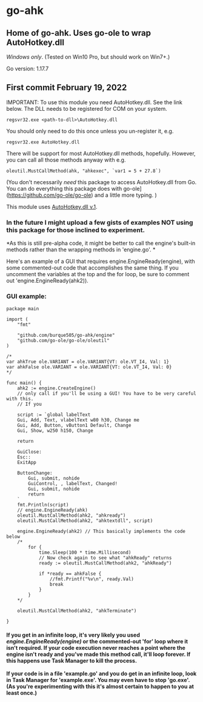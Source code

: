 # go-ahk
## Home of go-ahk. Uses go-ole to wrap AutoHotkey.dll ##

*Windows only*. (Tested on Win10 Pro, but should work on Win7+.) 

Go version: 1.17.7

## First commit February 19, 2022
IMPORTANT: To use this module you need AutoHotkey.dll. See the link below.
The DLL needs to be registered for COM on your system. 
```
regsvr32.exe <path-to-dll>\AutoHotkey.dll
```
You should only need to do this once unless you un-register it, e.g.
```
regsvr32.exe AutoHotkey.dll
```
There will be support for most AutoHotkey.dll methods, hopefully. However, you can call all those methods anyway with e.g.
```
oleutil.MustCallMethod(ahk, "ahkexec", `var1 = 5 + 27.8`)
```
(You don't necessarily *need* this package to access AutoHotkey.dll from Go. You can do everything this package does with go-ole](https://github.com/go-ole/go-ole) and a little more typing. )

This module uses [AutoHotkey.dll v.1](https://github.com/HotKeyIt/ahkdll-v1-release/archive/master.zip).

### In the future I might upload a few gists of examples NOT using this package for those inclined to experiment. ###

*As this is still pre-alpha code, it might be better to call the engine's built-in methods rather than the wrapping methods in 'engine.go'. *

Here's an example of a GUI
that requires engine.EngineReady(engine), with some commented-out code that accomplishes the same thing. If you uncomment the variables at the top and the for loop, be sure to comment out 'engine.EngineReady(ahk2)).
### GUI example: ###
```
package main

import (
	"fmt"

	"github.com/burque505/go-ahk/engine"
	"github.com/go-ole/go-ole/oleutil"
)

/*
var ahkTrue ole.VARIANT = ole.VARIANT{VT: ole.VT_I4, Val: 1}
var ahkFalse ole.VARIANT = ole.VARIANT{VT: ole.VT_I4, Val: 0}
*/

func main() {
	ahk2 := engine.CreateEngine()
	// only call if you'll be using a GUI! You have to be very careful with this.
	// If you

	script := `global labelText
	Gui, Add, Text, vlabelText w80 h30, Change me
	Gui, Add, Button, vButton1 Default, Change
	Gui, Show, w250 h150, Change
	
	return
	
	GuiClose:
	Esc::
	ExitApp
	
	ButtonChange:
		Gui, submit, nohide
		GuiControl, , labelText, Changed!
		Gui, submit, nohide
		return
	`
	fmt.Println(script)
	// engine.EngineReady(ahk)
	oleutil.MustCallMethod(ahk2, "ahkready")
	oleutil.MustCallMethod(ahk2, "ahktextdll", script)

	engine.EngineReady(ahk2) // This basically implements the code below
	/*
		for {
			time.Sleep(100 * time.Millisecond)
			// Now check again to see what "ahkReady" returns
			ready := oleutil.MustCallMethod(ahk2, "ahkReady")

			if *ready == ahkFalse {
				//fmt.Printf("%v\n", ready.Val)
				break
			}
		}
	*/

	oleutil.MustCallMethod(ahk2, "ahkTerminate")

}
```

#### If you get in an infinite loop, it's very likely you used *engine.EngineReady(engine)* or the commented-out 'for' loop where it isn't required. If your code execution never reaches a point where the engine isn't ready and you've made this method call, it'll loop forever. If this happens use Task Manager to kill the process.<br><br>If your code is in a file 'example.go' and you do get in an infinite loop, look in Task Manager for 'example.exe'. You may even have to stop 'go.exe'. (As you're experimenting with this it's almost certain to happen to you at least once.)
